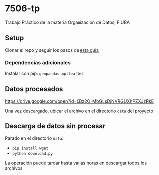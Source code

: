 # 7506-tp
Trabajo Práctico de la materia Organización de Datos, FIUBA

## Setup
Clonar el repo y seguir los pasos de [esta guía](https://github.com/idontdomath/datos-exploratory-data-analysis/blob/master/class01/01-environment_install.ipynb)

### Dependencias adicionales
Instalar con pip: `geopandas mplleaflet`

## Datos procesados
https://drive.google.com/open?id=0Bz2O-MbGLsDjNVRGUXhPZXJzRkE

Una vez descargado, ubicar el archivo en el directorio `data` del proyecto

## Descarga de datos sin procesar
Parado en el directorio `data`:
- `pip install wget`
- `python download.py`

La operación puede tardar hasta varias horas en descargar todos los archivos

